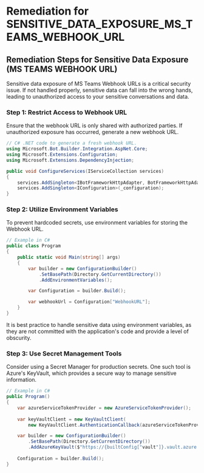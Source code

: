 # Remediation for SENSITIVE_DATA_EXPOSURE_MS_TEAMS_WEBHOOK_URL

## Remediation Steps for Sensitive Data Exposure (MS TEAMS WEBHOOK URL)

Sensitive data exposure of MS Teams Webhook URLs is a critical security issue. If not handled properly, sensitive data can fall into the wrong hands, leading to unauthorized access to your sensitive conversations and data.

### Step 1: Restrict Access to Webhook URL

Ensure that the webhook URL is only shared with authorized parties. If unauthorized exposure has occurred, generate a new webhook URL. 

```csharp
// C# .NET code to generate a fresh webhook URL.
using Microsoft.Bot.Builder.Integration.AspNet.Core;
using Microsoft.Extensions.Configuration;
using Microsoft.Extensions.DependencyInjection;

public void ConfigureServices(IServiceCollection services)
{
    services.AddSingleton<IBotFrameworkHttpAdapter, BotFrameworkHttpAdapter>();
    services.AddSingleton<IConfiguration>(_configuration);
}
```

### Step 2: Utilize Environment Variables

To prevent hardcoded secrets, use environment variables for storing the Webhook URL. 

```csharp
// Example in C#
public class Program
{
    public static void Main(string[] args)
    {
        var builder = new ConfigurationBuilder()
            .SetBasePath(Directory.GetCurrentDirectory())
            .AddEnvironmentVariables();

        var Configuration = builder.Build();

        var webhookUrl = Configuration["WebhookURL"];
    }
}
```

It is best practice to handle sensitive data using environment variables, as they are not committed with the application's code and provide a level of obscurity. 

### Step 3: Use Secret Management Tools

Consider using a Secret Manager for production secrets. One such tool is Azure's KeyVault, which provides a secure way to manage sensitive information.

```csharp
// Example in C#
public Program()
{
    var azureServiceTokenProvider = new AzureServiceTokenProvider();
    
    var keyVaultClient = new KeyVaultClient(
        new KeyVaultClient.AuthenticationCallback(azureServiceTokenProvider.KeyVaultTokenCallback));

    var builder = new ConfigurationBuilder()
        .SetBasePath(Directory.GetCurrentDirectory())
        .AddAzureKeyVault($"https://{builtConfig["vault"]}.vault.azure.net/", keyVaultClient, new DefaultKeyVaultSecretManager());
    
    Configuration = builder.Build();
}
```